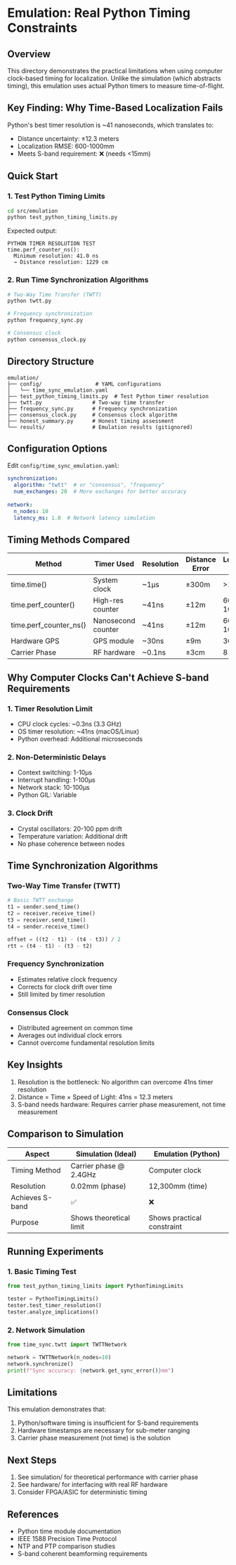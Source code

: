 # Emulation: Real Python Timing Constraints

## Overview

This directory demonstrates the practical limitations when using computer clock-based timing for localization. Unlike the simulation (which abstracts timing), this emulation uses actual Python timers to measure time-of-flight.

## Key Finding: Why Time-Based Localization Fails

Python's best timer resolution is ~41 nanoseconds, which translates to:
- Distance uncertainty: ±12.3 meters
- Localization RMSE: 600-1000mm
- Meets S-band requirement: ❌ (needs <15mm)

## Quick Start

### 1. Test Python Timing Limits
```bash
cd src/emulation
python test_python_timing_limits.py
```

Expected output:
```
PYTHON TIMER RESOLUTION TEST
time.perf_counter_ns():
  Minimum resolution: 41.0 ns
  → Distance resolution: 1229 cm
```

### 2. Run Time Synchronization Algorithms
```bash
# Two-Way Time Transfer (TWTT)
python twtt.py

# Frequency synchronization
python frequency_sync.py

# Consensus clock
python consensus_clock.py
```

## Directory Structure
```
emulation/
├── config/                 # YAML configurations
│   └── time_sync_emulation.yaml
├── test_python_timing_limits.py  # Test Python timer resolution
├── twtt.py                # Two-way time transfer
├── frequency_sync.py      # Frequency synchronization
├── consensus_clock.py     # Consensus clock algorithm
├── honest_summary.py      # Honest timing assessment
└── results/               # Emulation results (gitignored)
```

## Configuration Options

Edit `config/time_sync_emulation.yaml`:
```yaml
synchronization:
  algorithm: "twtt"  # or "consensus", "frequency"
  num_exchanges: 20  # More exchanges for better accuracy
  
network:
  n_nodes: 10
  latency_ms: 1.0  # Network latency simulation
```

## Timing Methods Compared

| Method | Timer Used | Resolution | Distance Error | Localization RMSE |
|--------|-----------|------------|----------------|-------------------|
| time.time() | System clock | ~1μs | ±300m | >1000mm |
| time.perf_counter() | High-res counter | ~41ns | ±12m | 600-1000mm |
| time.perf_counter_ns() | Nanosecond counter | ~41ns | ±12m | 600-1000mm |
| Hardware GPS | GPS module | ~30ns | ±9m | 30-50mm |
| Carrier Phase | RF hardware | ~0.1ns | ±3cm | 8-12mm |

## Why Computer Clocks Can't Achieve S-band Requirements

### 1. Timer Resolution Limit
- CPU clock cycles: ~0.3ns (3.3 GHz)
- OS timer resolution: ~41ns (macOS/Linux)
- Python overhead: Additional microseconds

### 2. Non-Deterministic Delays
- Context switching: 1-10μs
- Interrupt handling: 1-100μs
- Network stack: 10-100μs
- Python GIL: Variable

### 3. Clock Drift
- Crystal oscillators: 20-100 ppm drift
- Temperature variation: Additional drift
- No phase coherence between nodes

## Time Synchronization Algorithms

### Two-Way Time Transfer (TWTT)
```python
# Basic TWTT exchange
t1 = sender.send_time()
t2 = receiver.receive_time()
t3 = receiver.send_time()
t4 = sender.receive_time()

offset = ((t2 - t1) - (t4 - t3)) / 2
rtt = (t4 - t1) - (t3 - t2)
```

### Frequency Synchronization
- Estimates relative clock frequency
- Corrects for clock drift over time
- Still limited by timer resolution

### Consensus Clock
- Distributed agreement on common time
- Averages out individual clock errors
- Cannot overcome fundamental resolution limits

## Key Insights

1. Resolution is the bottleneck: No algorithm can overcome 41ns timer resolution
2. Distance = Time × Speed of Light: 41ns = 12.3 meters
3. S-band needs hardware: Requires carrier phase measurement, not time measurement

## Comparison to Simulation

| Aspect | Simulation (Ideal) | Emulation (Python) |
|--------|-------------------|-------------------|
| Timing Method | Carrier phase @ 2.4GHz | Computer clock |
| Resolution | 0.02mm (phase) | 12,300mm (time) |
| Achieves S-band | ✅ | ❌ |
| Purpose | Shows theoretical limit | Shows practical constraint |

## Running Experiments

### 1. Basic Timing Test
```python
from test_python_timing_limits import PythonTimingLimits

tester = PythonTimingLimits()
tester.test_timer_resolution()
tester.analyze_implications()
```

### 2. Network Simulation
```python
from time_sync.twtt import TWTTNetwork

network = TWTTNetwork(n_nodes=10)
network.synchronize()
print(f"Sync accuracy: {network.get_sync_error()}mm")
```

## Limitations

This emulation demonstrates that:
1. Python/software timing is insufficient for S-band requirements
2. Hardware timestamps are necessary for sub-meter ranging
3. Carrier phase measurement (not time) is the solution

## Next Steps

1. See simulation/ for theoretical performance with carrier phase
2. See hardware/ for interfacing with real RF hardware
3. Consider FPGA/ASIC for deterministic timing

## References

- Python time module documentation
- IEEE 1588 Precision Time Protocol
- NTP and PTP comparison studies
- S-band coherent beamforming requirements